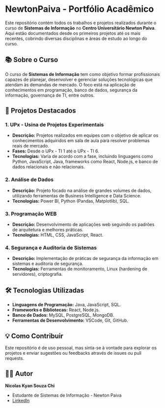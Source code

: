 # NewtonPaiva - Portfólio Acadêmico

Este repositório contém todos os trabalhos e projetos realizados durante o curso de **Sistemas de Informação** no **Centro Universitário Newton Paiva**. Aqui estão documentados desde os primeiros projetos até os mais recentes, cobrindo diversas disciplinas e áreas de estudo ao longo do curso.

## 📚 Sobre o Curso

O curso de **Sistemas de Informação** tem como objetivo formar profissionais capazes de planejar, desenvolver e gerenciar soluções tecnológicas que atendam às demandas de mercado. O foco está na aplicação de conhecimentos em programação, banco de dados, segurança da informação, governança de TI, entre outros.

## 🚀 Projetos Destacados

### 1. **UPx - Usina de Projetos Experimentais**
   - **Descrição:** Projetos realizados em equipes com o objetivo de aplicar os conhecimentos adquiridos em sala de aula para resolver problemas reais de mercado.
   - **Fases:** Desde o UPx - TI 1 até o UPx - TI 6.
   - **Tecnologias:** Varia de acordo com a fase, incluindo linguagens como Python, JavaScript, Java, frameworks como React, Node.js, e banco de dados relacionais e não relacionais.

### 2. **Análise de Dados**
   - **Descrição:** Projeto focado na análise de grandes volumes de dados, utilizando ferramentas de Business Intelligence e Data Science.
   - **Tecnologias:** Power BI, Python (Pandas, Matplotlib), SQL.

### 3. **Programação WEB**
   - **Descrição:** Desenvolvimento de aplicações web seguindo os padrões de arquitetura e melhores práticas.
   - **Tecnologias:** HTML, CSS, JavaScript, React.

### 4. **Segurança e Auditoria de Sistemas**
   - **Descrição:** Implementação de práticas de segurança da informação em sistemas e auditoria de segurança.
   - **Tecnologias:** Ferramentas de monitoramento, Linux (hardening de servidores), criptografia.

## 🛠️ Tecnologias Utilizadas

- **Linguagens de Programação:** Java, JavaScript, SQL.
- **Frameworks e Bibliotecas:** React, Node.js.
- **Banco de Dados:** MySQL, PostgreSQL, MongoDB.
- **Ferramentas de Desenvolvimento:** VSCode, Git, GitHub.

## 💡 Como Contribuir

Este repositório é de uso pessoal, mas sinta-se à vontade para explorar os projetos e enviar sugestões ou feedbacks através de issues ou pull requests.

## 👨‍💻 Autor

**Nicolas Kyan Souza Chi**  
- Estudante de Sistemas de Informação - Newton Paiva  
- [LinkedIn](https://linkedin.com/in/nicolaskchi)


